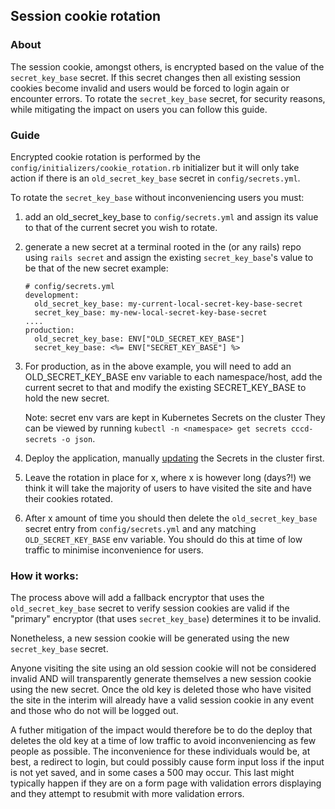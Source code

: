 ## Session cookie rotation

### About
The session cookie, amongst others, is encrypted based on the value of the `secret_key_base` secret. If this
secret changes then all existing session cookies become invalid and users would be forced to login again or
encounter errors. To rotate the `secret_key_base` secret, for security reasons, while mitigating the impact
on users you can follow this guide.

### Guide
Encrypted cookie rotation is performed by the `config/initializers/cookie_rotation.rb` initializer
but it will only take action if there is an `old_secret_key_base` secret in `config/secrets.yml`.

To rotate the `secret_key_base` without inconveniencing users you must:

1. add an old_secret_key_base to `config/secrets.yml`
   and assign its value to that of the current secret
   you wish to rotate.

2. generate a new secret at a terminal rooted in the
   (or any rails) repo using `rails secret` and assign
   the existing `secret_key_base`'s value to be that
   of the new secret
   example:
   ```
   # config/secrets.yml
   development:
     old_secret_key_base: my-current-local-secret-key-base-secret
     secret_key_base: my-new-local-secret-key-base-secret
   ....
   production:
     old_secret_key_base: ENV["OLD_SECRET_KEY_BASE"]
     secret_key_base: <%= ENV["SECRET_KEY_BASE"] %>
   ```

3. For production, as in the above example, you will need to
   add an OLD_SECRET_KEY_BASE env variable to each namespace/host,
   add the current secret to that and modify the existing
   SECRET_KEY_BASE to hold the new secret.

   Note: secret env vars are kept in Kubernetes Secrets on the cluster
   They can be viewed by running `kubectl -n <namespace> get secrets cccd-secrets -o json`.

4. Deploy the application, manually [updating](https://user-guide.cloud-platform.service.justice.gov.uk/documentation/deploying-an-app/add-secrets-to-deployment.html#adding-a-secret-to-an-application) the Secrets in the cluster first. 

5. Leave the rotation in place for x, where x is however
   long (days?!) we think it will take the majority of
   users to have visited the site and have their cookies rotated.

6. After x amount of time you should then delete the
   `old_secret_key_base` secret entry from `config/secrets.yml`
   and any matching `OLD_SECRET_KEY_BASE` env variable. You
   should do this at time of low traffic to minimise
   inconvenience for users.

### How it works:
  The process above will add a fallback encryptor that uses
  the `old_secret_key_base` secret to verify session cookies
  are valid if the "primary" encryptor (that uses `secret_key_base`)
  determines it to be invalid.

  Nonetheless, a new session cookie will be generated using
  the new `secret_key_base` secret.

  Anyone visiting the site using an old session cookie
  will not be considered invalid AND will transparently generate
  themselves a new session cookie using the new secret.
  Once the old key is deleted those who have visited the site in
  the interim will already have a valid session cookie in any event
  and those who do not will be logged out.

  A futher mitigation of the impact would therefore be to do
  the deploy that deletes the old key at a time of low traffic
  to avoid inconveniencing as few people as possible. The inconvenience
  for these individuals would be, at best, a redirect to login, but could
  possibly cause form input loss if the input is not yet saved, and in
  some cases a 500 may occur. This last might typically happen if they
  are on a form page with validation errors displaying and they
  attempt to resubmit with more validation errors.
